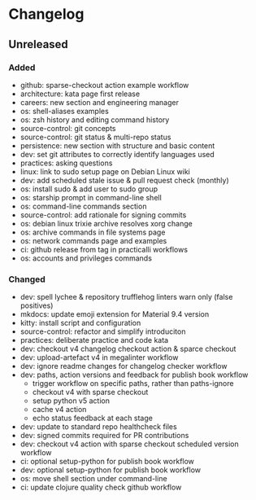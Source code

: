 # Changelog

## Unreleased

### Added

- github: sparse-checkout action example workflow
- architecture: kata page first release
- careers: new section and engineering manager
- os: shell-aliases examples
- os: zsh history and editing command history
- source-control: git concepts
- source-control: git status & multi-repo status
- persistence: new section with structure and basic content
- dev: set git attributes to correctly identify languages used
- practices: asking questions
- linux: link to sudo setup page on Debian Linux wiki
- dev: add scheduled stale issue & pull request check (monthly)
- os: install sudo & add user to sudo group
- os: starship prompt in command-line shell
- os: command-line commands section
- source-control: add rationale for signing commits
- os: debian linux trixie archive resolves xorg change
- os: archive commands in file systems page
- os: network commands page and examples
- ci: github release from tag in practicalli workflows
- os: accounts and privileges commands

### Changed

- dev: spell lychee & repository trufflehog linters warn only (false positives)
- mkdocs: update emoji extension for Material 9.4 version
- kitty: install script and configuration
- source-control: refactor and simplify introduciton
- practices: deliberate practice and code kata
- dev: checkout v4 changelog checkout action & sparce checkout
- dev: upload-artefact v4 in megalinter workflow
- dev: ignore readme changes for changelog checker workflow
- dev: paths, action versions and feedback for publish book workflow
  - trigger workflow on specific paths, rather than paths-ignore
  - checkout v4 with sparse checkout
  - setup python v5 action
  - cache v4 action
  - echo status feedback at each stage
- dev: update to standard repo healthcheck files
- dev: signed commits required for PR contributions
- dev: checkout v4 action with sparse checkout scheduled version workflow
- ci: optional setup-python for publish book workflow
- dev: optional setup-python for publish book workflow
- os: move shell section under command-line
- ci: update clojure quality check github workflow
